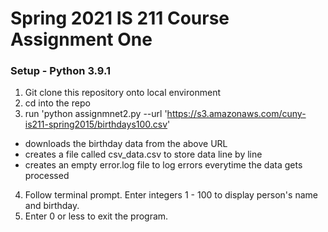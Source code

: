 # Spring 2021 IS 211 Course Assignment One

### Setup - Python 3.9.1

1. Git clone this repository onto local environment
2. cd into the repo
3. run 'python assignmnet2.py --url 'https://s3.amazonaws.com/cuny-is211-spring2015/birthdays100.csv'
  * downloads the birthday data from the above URL
  * creates a file called csv_data.csv to store data line by line
  * creates an empty error.log file to log errors everytime the data gets processed
4. Follow terminal prompt. Enter integers 1 - 100 to display person's name and birthday. 
5. Enter 0 or less to exit the program.
